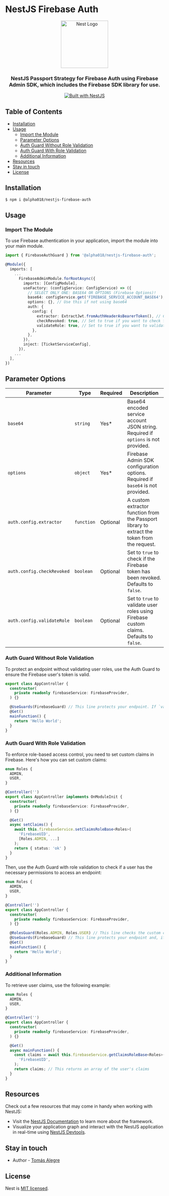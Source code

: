 # NestJS Firebase Auth

<div align="center">
  <a href="http://nestjs.com/" target="_blank">
    <img src="https://nestjs.com/img/logo_text.svg" width="150" alt="Nest Logo" />
  </a>
</div>

<h3 align="center">NestJS Passport Strategy for Firebase Auth using Firebase Admin SDK, which includes the Firebase SDK library for use.</h3>

<div align="center">
  <a href="https://nestjs.com" target="_blank">
    <img src="https://img.shields.io/badge/built%20with-NestJs-red.svg" alt="Built with NestJS">
  </a>
</div>

## Table of Contents
- [Installation](#installation)
- [Usage](#usage)
  - [Import the Module](#import-the-module)
  - [Parameter Options](#parameter-options)
  - [Auth Guard Without Role Validation](#auth-guard-without-role-validation)
  - [Auth Guard With Role Validation](#auth-guard-with-role-validation)
  - [Additional Information](#additional-information)
- [Resources](#resources)
- [Stay in touch](#stay-in-touch)
- [License](#license)

## Installation
```bash
$ npm i @alpha018/nestjs-firebase-auth
```

## Usage

### Import The Module
To use Firebase authentication in your application, import the module into your main module.
```ts
import { FirebaseAuthGuard } from '@alpha018/nestjs-firebase-auth';

@Module({
  imports: [
    ...
      FirebaseAdminModule.forRootAsync({
        imports: [ConfigModule],
        useFactory: (configService: ConfigService) => ({
          // SELECT ONLY ONE: BASE64 OR OPTIONS (Firebase Options)!
          base64: configService.get('FIREBASE_SERVICE_ACCOUNT_BASE64'), // Base64 encoded service account JSON string
          options: {}, // Use this if not using base64
          auth: {
            config: {
              extractor: ExtractJwt.fromAuthHeaderAsBearerToken(), // Choose your extractor from the Passport library
              checkRevoked: true, // Set to true if you want to check for revoked Firebase tokens
              validateRole: true, // Set to true if you want to validate user roles
            },
          },
        }),
        inject: [TicketServiceConfig],
      }),
    ...
  ],
})
```
## Parameter Options

| Parameter                      | Type         | Required | Description                                                                                         |
|--------------------------------|--------------|----------|-----------------------------------------------------------------------------------------------------|
| `base64`                       | `string`     | Yes*     | Base64 encoded service account JSON string. Required if `options` is not provided.                  |
| `options`                      | `object`     | Yes*     | Firebase Admin SDK configuration options. Required if `base64` is not provided.                     |
| `auth.config.extractor`        | `function`   | Optional | A custom extractor function from the Passport library to extract the token from the request.        |
| `auth.config.checkRevoked`     | `boolean`    | Optional | Set to `true` to check if the Firebase token has been revoked. Defaults to `false`.                 |
| `auth.config.validateRole`     | `boolean`    | Optional | Set to `true` to validate user roles using Firebase custom claims. Defaults to `false`.             |


### Auth Guard Without Role Validation
To protect an endpoint without validating user roles, use the Auth Guard to ensure the Firebase user's token is valid.
```ts
export class AppController {
  constructor(
    private readonly firebaseService: FirebaseProvider,
  ) {}

  @UseGuards(FirebaseGuard) // This line protects your endpoint. If `validateRole` is enabled, it also validates the user's role.
  @Get()
  mainFunction() {
    return 'Hello World';
  }
}
```

### Auth Guard With Role Validation

To enforce role-based access control, you need to set custom claims in Firebase. Here's how you can set custom claims:
```ts
enum Roles {
  ADMIN,
  USER,
}

@Controller('')
export class AppController implements OnModuleInit {
  constructor(
    private readonly firebaseService: FirebaseProvider,
  ) {}

  @Get()
  async setClaims() {
    await this.firebaseService.setClaimsRoleBase<Roles>(
      'FirebaseUID',
      [Roles.ADMIN, ...]
    );
    return { status: 'ok' }
  }
}
```

Then, use the Auth Guard with role validation to check if a user has the necessary permissions to access an endpoint:
```ts
enum Roles {
  ADMIN,
  USER,
}

@Controller('')
export class AppController {
  constructor(
    private readonly firebaseService: FirebaseProvider,
  ) {}

  @RolesGuard(Roles.ADMIN, Roles.USER) // This line checks the custom claims of the Firebase user to protect the endpoint
  @UseGuards(FirebaseGuard) // This line protects your endpoint and, if `validateRole` is enabled, validates the user's role
  @Get()
  mainFunction() {
    return 'Hello World';
  }
}
```

### Additional Information

To retrieve user claims, use the following example:
```ts
enum Roles {
  ADMIN,
  USER,
}

@Controller('')
export class AppController {
  constructor(
    private readonly firebaseService: FirebaseProvider,
  ) {}

  @Get()
  async mainFunction() {
    const claims = await this.firebaseService.getClaimsRoleBase<Roles>(
      'FirebaseUID',
    );
    return claims; // This returns an array of the user's claims
  }
}
```
## Resources

Check out a few resources that may come in handy when working with NestJS:

- Visit the [NestJS Documentation](https://docs.nestjs.com) to learn more about the framework.
- Visualize your application graph and interact with the NestJS application in real-time using [NestJS Devtools](https://devtools.nestjs.com).


## Stay in touch

- Author - [Tomás Alegre](https://github.com/Alpha018)

## License

Nest is [MIT licensed](https://github.com/nestjs/nest/blob/master/LICENSE).
